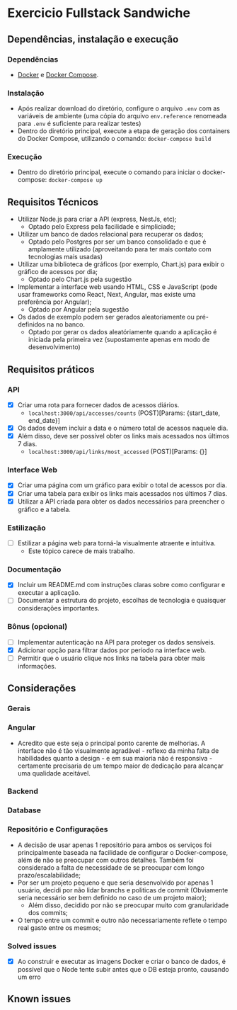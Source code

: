 # Exercicio Fullstack Sandwiche

## Dependências, instalação e execução

### Dependências
* [Docker](https://www.docker.com) e [Docker Compose](https://docs.docker.com/compose/).

### Instalação
* Após realizar download do diretório, configure o arquivo `.env` com as variáveis de ambiente (uma cópia do arquivo `env.reference` renomeada para `.env` é suficiente para realizar testes)
* Dentro do diretório principal, execute a etapa de geração dos containers do Docker Compose, utilizando o comando:  ```docker-compose build```

### Execução

* Dentro do diretório principal, execute o comando para iniciar o docker-compose: ```docker-compose up```


## Requisitos Técnicos
* Utilizar Node.js para criar a API (express, NestJs, etc);
    * Optado pelo Express pela facilidade e simpliciade;
* Utilizar um banco de dados relacional para recuperar os dados;
    * Optado pelo Postgres por ser um banco consolidado e que é amplamente utilizado (aproveitando para ter mais contato com tecnologias mais usadas)
* Utilizar uma biblioteca de gráficos (por exemplo, Chart.js) para exibir o gráfico de acessos por dia;
    * Optado pelo Chart.js pela sugestão
* Implementar a interface web usando HTML, CSS e JavaScript (pode usar frameworks como React, Next, Angular, mas existe uma preferência por Angular);
    * Optado por Angular pela sugestão 
* Os dados de exemplo podem ser gerados aleatoriamente ou pré-definidos na no banco.
    * Optado por gerar os dados aleatóriamente quando a aplicação é iniciada pela primeira vez (supostamente apenas em modo de desenvolvimento)

## Requisitos práticos
### API

- [x] Criar uma rota para fornecer dados de acessos diários.
   * ` localhost:3000/api/accesses/counts ` (POST)[Params: {start_date, end_date}]
- [x] Os dados devem incluir a data e o número total de acessos naquele dia.
- [x] Além disso, deve ser possível obter os links mais acessados nos últimos 7 dias.
   * ` localhost:3000/api/links/most_accessed ` (POST)[Params: {}]

### Interface Web

- [x] Criar uma página com um gráfico para exibir o total de acessos por dia.
- [x] Criar uma tabela para exibir os links mais acessados nos últimos 7 dias.
- [x] Utilizar a API criada para obter os dados necessários para preencher o gráfico e a tabela.

### Estilização
- [ ] Estilizar a página web para torná-la visualmente atraente e intuitiva.
    * Este tópico carece de mais trabalho.

### Documentação
- [x] Incluir um README.md com instruções claras sobre como configurar e executar a aplicação.
- [ ] Documentar a estrutura do projeto, escolhas de tecnologia e quaisquer considerações importantes.

### Bônus (opcional)
- [ ] Implementar autenticação na API para proteger os dados sensíveis.
- [x] Adicionar opção para filtrar dados por período na interface web.
- [ ] Permitir que o usuário clique nos links na tabela para obter mais informações.

## Considerações

### Gerais

### Angular
* Acredito que este seja o principal ponto carente de melhorias. A interface não é tão visualmente agradável - reflexo da minha falta de habilidades quanto a design - e em sua maioria não é responsiva - certamente precisaria de um tempo maior de dedicação para alcançar uma qualidade aceitável.

### Backend

### Database

### Repositório e Configurações
* A decisão de usar apenas 1 repositório para ambos os serviços foi principalmente baseada na facilidade de configurar o Docker-compose, além de não se preocupar com outros detalhes. Também foi considerado a falta de necessidade de se preocupar com longo prazo/escalabilidade;
* Por ser um projeto pequeno e que seria desenvolvido por apenas 1 usuário, decidi por não lidar branchs e politicas de commit (Obviamente seria necessário ser bem definido no caso de um projeto maior);
   * Além disso, decidido por não se preocupar muito com granularidade dos commits;
* O tempo entre um commit e outro não necessariamente reflete o tempo real gasto entre os mesmos;


### Solved issues
- [x] Ao construir e executar as imagens Docker e criar o banco de dados, é possível que o Node tente subir antes que o DB esteja pronto, causando um erro

## Known issues

